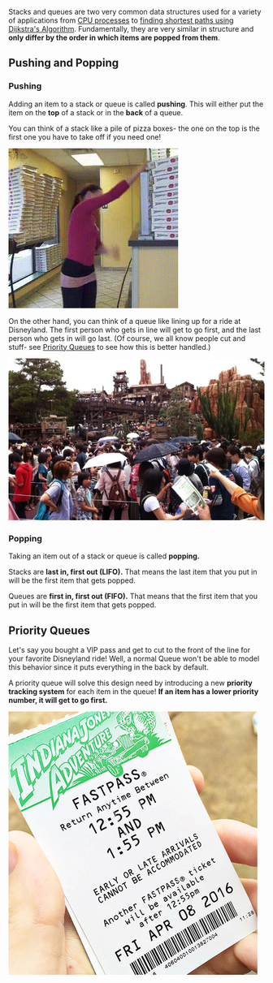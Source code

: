 
Stacks and queues are two very common data structures used for a variety of applications from [CPU processes](https://www.tutorialspoint.com/operating\_system/os\_processes.htm) to [finding shortest paths using Dijkstra's Algorithm](/cs61b/algorithms/shortest-paths/dijkstras-algorithm.md). Fundamentally, they are very similar in structure and **only differ by the order in which items are popped from them**.

## Pushing and Popping

### Pushing

Adding an item to a stack or queue is called **pushing**. This will either put the item on the **top** of a stack or in the **back** of a queue.

You can think of a stack like a pile of pizza boxes- the one on the top is the first one you have to take off if you need one!

![](<../../img/assets/image (52).png>)

On the other hand, you can think of a queue like lining up for a ride at Disneyland. The first person who gets in line will get to go first, and the last person who gets in will go last. (Of course, we all know people cut and stuff- see [Priority Queues](/cs61b/collections/stacks-and-queues.md#priority-queues) to see how this is better handled.)

![those lines tho](<../../img/assets/image (54).png>)

### Popping

Taking an item out of a stack or queue is called **popping.**

Stacks are **last in, first out (LIFO).** That means the last item that you put in will be the first item that gets popped.

Queues are **first in, first out (FIFO).** That means that the first item that you put in will be the first item that gets popped.

## Priority Queues

Let's say you bought a VIP pass and get to cut to the front of the line for your favorite Disneyland ride! Well, a normal Queue won't be able to model this behavior since it puts everything in the back by default.

A priority queue will solve this design need by introducing a new **priority** **tracking system** for each item in the queue! **If an item has a lower priority number, it will get to go first.**

![gotta grab those fastpasses yEEt 🎟](<../../img/assets/image (53).png>)
